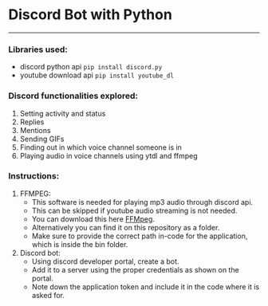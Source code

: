 # Discord Bot with Python
***

### Libraries used:

* discord python api  `pip install discord.py`
* youtube download api  `pip install youtube_dl`

### Discord functionalities explored:

1. Setting activity and status
2. Replies
3. Mentions
4. Sending GIFs
5. Finding out in which voice channel someone is in
6. Playing audio in voice channels using ytdl and ffmpeg

### Instructions:

1. FFMPEG:
    * This software is needed for playing mp3 audio through discord api.
    * This can be skipped if youtube audio streaming is not needed.
    * You can download this here [FFMpeg](https://www.ffmpeg.org/download.html).
    * Alternatively you can find it on this repository as a folder.
    * Make sure to provide the correct path in-code for the application, which is inside the bin folder.
2. Discord bot:
    * Using discord developer portal, create a bot.
    * Add it to a server using the proper credentials as shown on the portal.
    * Note down the application token and include it in the code where it is asked for.